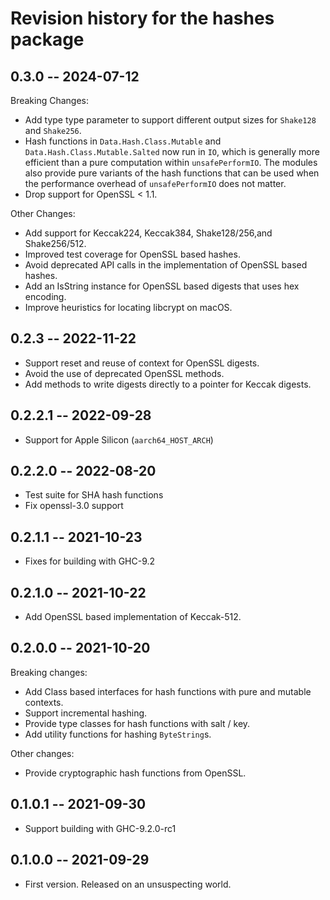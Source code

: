 # Revision history for the hashes package

## 0.3.0 -- 2024-07-12

Breaking Changes:

*   Add type type parameter to support different output sizes for `Shake128` and
    `Shake256`.
*   Hash functions in `Data.Hash.Class.Mutable` and
    `Data.Hash.Class.Mutable.Salted` now run in `IO`, which is generally more
    efficient than a pure computation within `unsafePerformIO`. The modules also
    provide pure variants of the hash functions that can be used when the
    performance overhead of `unsafePerformIO` does not matter.
*   Drop support for OpenSSL < 1.1.

Other Changes:

*   Add support for Keccak224, Keccak384, Shake128/256,and Shake256/512.
*   Improved test coverage for OpenSSL based hashes.
*   Avoid deprecated API calls in the implementation of OpenSSL based hashes.
*   Add an IsString instance for OpenSSL based digests that uses hex encoding.
*   Improve heuristics for locating libcrypt on macOS.

## 0.2.3 -- 2022-11-22

*   Support reset and reuse of context for OpenSSL digests.
*   Avoid the use of deprecated OpenSSL methods.
*   Add methods to write digests directly to a pointer for Keccak digests.

## 0.2.2.1 -- 2022-09-28

*   Support for Apple Silicon (`aarch64_HOST_ARCH`)

## 0.2.2.0 -- 2022-08-20

*   Test suite for SHA hash functions
*   Fix openssl-3.0 support

## 0.2.1.1 -- 2021-10-23

*   Fixes for building with GHC-9.2

## 0.2.1.0 -- 2021-10-22

*   Add OpenSSL based implementation of Keccak-512.

## 0.2.0.0 -- 2021-10-20

Breaking changes:

*   Add Class based interfaces for hash functions with pure and mutable
    contexts.
*   Support incremental hashing.
*   Provide type classes for hash functions with salt / key.
*   Add utility functions for hashing `ByteString`s.

Other changes:

*   Provide cryptographic hash functions from OpenSSL.

## 0.1.0.1 -- 2021-09-30

*   Support building with GHC-9.2.0-rc1

## 0.1.0.0 -- 2021-09-29

* First version. Released on an unsuspecting world.
